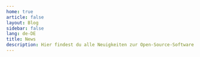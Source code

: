 ```yaml
---
home: true
article: false
layout: Blog
sidebar: false
lang: de-DE
title: News
description: Hier findest du alle Neuigkeiten zur Open-Source-Software ocelot.social.
---
```

